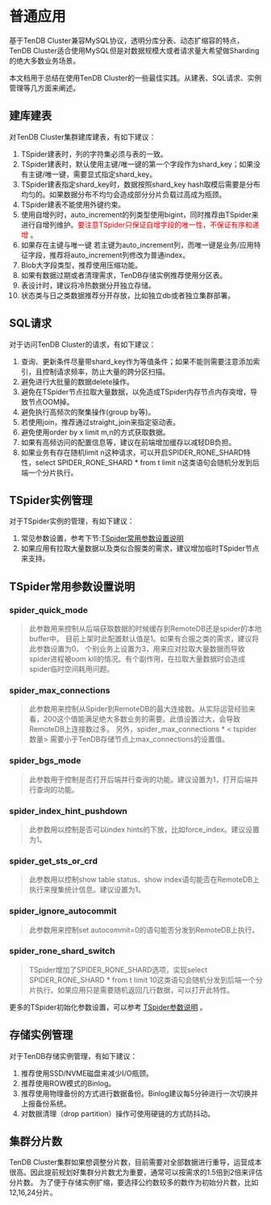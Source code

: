 # 普通应用

基于TenDB Cluster兼容MySQL协议，透明分库分表、动态扩缩容的特点， TenDB Cluster适合使用MySQL但是对数据规模大或者请求量大希望做Sharding的绝大多数业务场景。

本文档用于总结在使用TenDB Cluster的一些最佳实践。从建表、SQL请求、实例管理等几方面来阐述。

## **建库建表**
对TenDB Cluster集群建库建表，有如下建议：
1. TSpider建表时，列的字符集必须与表的一致。
2. TSpider建表时，默认使用主键/唯一键的第一个字段作为shard_key；如果没有主键/唯一键，需要显式指定shard_key。
3. TSpider建表指定shard_key时，数据按照shard_key hash取模后需要是分布均匀的。如果数据分布不均匀会造成部分分片负载过高成为瓶颈。
4. TSpider建表不能使用外键约束。
5. 使用自增列时，auto_increment的列类型使用bigint，同时推荐由TSpider来进行自增列维护。<font color="#dd0000">要注意TSpider只保证自增字段的唯一性，不保证有序和递增</font> 。
6. 如果存在主键与唯一键 若主键为auto_increment列，而唯一键是业务/应用特征字段，推荐将auto_increment列修改为普通index。
7. Blob大字段类型，推荐使用压缩功能。
8. 如果有数据过期或者清理需求，TenDB存储实例推荐使用分区表。
9. 表设计时，建议将冷热数据分开独立存储。
10. 状态类与日之类数据推荐分开存放，比如独立db或者独立集群部署。


## **SQL请求**
对于访问TenDB Cluster的请求，有如下建议：
1. 查询、更新条件尽量带shard_key作为等值条件；如果不能则需要注意添加索引，且控制请求频率，防止大量的跨分区扫描。
2. 避免进行大批量的数据delete操作。
3. 避免在TSpider节点拉取大量数据，以免造成TSpider内存节点内存突增，导致节点OOM掉。
4. 避免执行高频次的聚集操作(group by等)。
5. 若使用join，推荐通过straight_join来指定驱动表。
6. 避免使用order by x limit m,n的方式获取数据。
7. 如果有高频访问的配置信息等，建议在前端增加缓存以减轻DB负担。
8. 如果业务有存在随机limit n这种请求，可以开启SPIDER_RONE_SHARD特性，select SPIDER_RONE_SHARD * from t limit n这类语句会随机分发到后端一个分片执行。

## **TSpider实例管理**
对于TSpider实例的管理，有如下建议：
1. 常见参数设置，参考下节:[TSpider常用参数设置说明](../re-book/tspider-parameter.md)
2. 如果应用有拉取大量数据以及类似合服类的需求，建议增加临时TSpider节点来支持。


## **TSpider常用参数设置说明**
### spider_quick_mode


> 此参数用来控制从后端获取数据的时候缓存到RemoteDB还是spider的本地buffer中。
> 目前上架时此配置默认值是1。如果有合服之类的需求，建议将此参数设置为0。
> 个别业务上设置为3，用来应对拉取大量数据而导致spider进程被oom kill的情况。有个副作用，在拉取大量数据时会造成spider临时空间耗用问题。


### spider_max_connections

>此参数用来控制从Spider到RemoteDB的最大连接数。从实际运营经验来看，200这个值能满足绝大多数业务的需要。此值设置过大，会导致RemoteDB上连接数过多。
另外，spider_max_connections * < tspider数量> 需要小于TenDB存储节点上max_connections的设置值。

### spider_bgs_mode

>此参数用于控制是否打开后端并行查询的功能。建议设置为1，打开后端并行查询的功能。

### spider_index_hint_pushdown

>此参数用以控制是否可以index hints的下放，比如force_index。建议设置为1。

### spider_get_sts_or_crd

>此参数用以控制show table status、show index语句能否在RemoteDB上执行来搜集统计信息。建议设置为1。

### spider_ignore_autocommit

>此参数用来控制set autocommit=0的语句能否分发到RemoteDB上执行。

### spider_rone_shard_switch

>TSpider增加了SPIDER_RONE_SHARD选项，实现select SPIDER_RONE_SHARD * from t limit 10这类语句会随机分发到后端一个分片执行。如果应用只是需要随机返回几行数据，可以打开此特性。

更多的TSpider初始化参数设置，可以参考 [TSpider参数说明](./../re-book/tspider-parameter.md) 。


## **存储实例管理**
对于TenDB存储实例管理，有如下建议：
1. 推荐使用SSD/NVME磁盘来减少I/O瓶颈。
2. 推荐使用ROW模式的Binlog。
3. 推荐使用物理备份的方式进行数据备份。Binlog建议每5分钟进行一次切换并上报备份系统。
4. 对数据清理（drop partition）操作可使用硬链的方式防抖动。

## **集群分片数**

TenDB Cluster集群如果想调整分片数，目前需要对全部数据进行重导，运营成本很高。因此提前规划好集群分片数尤为重要，通常可以按需求的1.5倍到2倍来评估分片数。 为了便于存储实例扩缩，要选择公约数较多的数作为初始分片数，比如12,16,24分片。